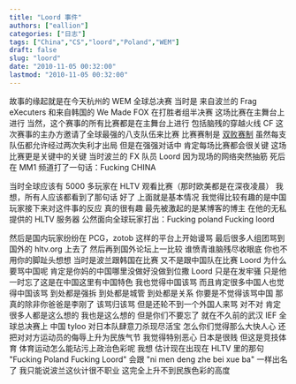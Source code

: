 ```yaml
---
title: "Loord 事件"
authors: ["eallion"]
categories: ["日志"]
tags: ["China","CS","loord","Poland","WEM"]
draft: false
slug: "loord"
date: "2010-11-05 00:32:00"
lastmod: "2010-11-05 00:32:00"
---
```


故事的缘起就是在今天杭州的 WEM 全球总决赛
当时是
来自波兰的 Frag eXecuters 和来自韩国的 We Made FOX
在打胜者组半决赛
这场比赛在主舞台上进行
当然，这个赛事的所有比赛都是在主舞台上进行
包括脑残的穿越火线 CF
这次赛事的主办方邀请了全球最强的八支队伍来比赛
比赛赛制是 [双败赛制](http://baike.baidu.com/view/2633411.htm)
虽然每支队伍都允许经过两次失利才出局
但是在强强对话中
肯定每场比赛都会很关键
这场比赛更是关键中的关键
当时波兰的 FX 队员 Loord 因为现场的网络突然抽筋
死后在 MM1 频道打了一句话：Fucking CHINA

当时全球应该有 5000 多玩家在 HLTV 观看比赛（那时欧美都是在深夜凌晨）
我想，所有人应该都看到了那句话
好了
上面就是基本情况
我觉得比较有趣的是中国玩家接下来对这件事的反应
真的很有趣
最先被激起的是某博客的博主
在他的无私提供的 HLTV 服务器
公然面向全球玩家打出：Fucking poland Fucking loord

然后是国内玩家纷纷在 PCG，zotob 这样的平台上开始谩骂
最后很多人组团骂到国外的 hltv.org 上去了
然后再到国外论坛上一比较
谁愤青谁脑残尽收眼底
你也不用你的脚趾头想想
当时是波兰跟韩国在比赛
又不是跟中国队在比赛
Loord 为什么要骂中国呢
肯定是你妈的中国哪里没做好没做到位撒
Loord 只是在发牢骚
只是他一时忘了这是在中国这里有中国特色
我也觉得中国该骂
而且肯定很多中国人也觉得中国该骂
到处都是强拆
到处都是城管
到处都是关系
你要是不觉得该骂中国
那真的除非你爸爸是李刚了
该骂归该骂
但是还轮不到一个外国人来骂
对不对
肯定很多人都是这么想的
我也是这么想的
但是你们不要忘了
就在不久前的武汉 IEF 全球总决赛上
中国 tyloo 对日本队肆意刀杀现尽活宝
怎么你们觉得那么大快人心
还把对对方运动员的侮辱上升为民族气节
我觉得特别恶心
日本是很贱
但这是竞技体育
体育运动怎么能玷污上政治色彩呢
我想
估计现在出现在 HLTV 里的那句 "Fucking Poland Fucking Loord"
会跟 "ni men deng zhe bei xue ba" 一样出名了
我只能说波兰这伙计很不职业
这完全上升不到民族色彩的高度

